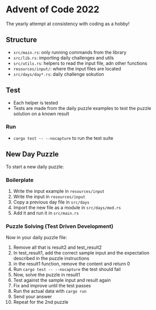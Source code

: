 # Advent of Code 2022

The yearly attempt at consistency with coding as a hobby!

## Structure

- `src/main.rs`: only running commands from the library
- `src/lib.rs`: importing daily challenges and utils
- `src/utils.rs`: helpers to read the input file, adn other functions
- `resources/input/`: where the input files are located
- `src/days/day*.rs`: daily challenge sokution

## Test

- Each helper is tested
- Tests are made from the daily puzzle examples to test the puzzle solution on a known result

### Run

- `cargo test -- --nocapture` to run the test suite

## New Day Puzzle

To start a new daily puzzle:

### Boilerplate

1. Write the input example in `resources/input`
1. Write the input in `resources/input`
1. Copy a previous day file in `src/days`
1. Import the new file as a module in `src/days/mod.rs`
1. Add it and run it in `src/main.rs`

### Puzzle Solving (Test Driven Development)

Now in your daily puzzle file:

1. Remove all that is result2 and test_result2
1. In test_result1, add the correct sample input and the expectation described in the puzzle instructions
1. in the result1 function, remove the content and return 0
1. Run `cargo test -- --nocapture` the test should fail
1. Now, solve the puzzle in result1
1. Test against the sample input and result again
1. Fix and improve until the test passes
1. Run the actual data with `cargo run`
1. Send your answer
1. Repeat for the 2nd puzzle
